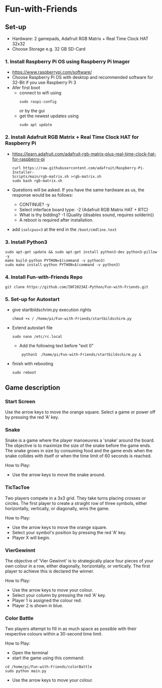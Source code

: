 # Fun-with-Friends

## Set-up
+ Hardware: 2 gamepads, Adafruit RGB Matrix + Real Time Clock HAT 32x32
+ Choose Storage e.g. 32 GB SD-Card
### 1. Install Raspberry Pi OS using Raspberry Pi Imager
  + https://www.raspberrypi.com/software/
  + Choose Raspberry Pi OS with desktop and recommended software for 32-Bit if you use Raspberry Pi 3
+ Afer first boot
  + connect to wifi using 
    ```
    sudo raspi-config
    ``` 
    or by the gui
  + get the newest updates using 
    ```
    sudo apt update
    ```
### 2. Install Adafruit RGB Matrix + Real Time Clock HAT for Raspberry Pi
  + https://learn.adafruit.com/adafruit-rgb-matrix-plus-real-time-clock-hat-for-raspberry-pi
    ```
    curl https://raw.githubusercontent.com/adafruit/Raspberry-Pi-Installer-
    Scripts/main/rgb-matrix.sh >rgb-matrix.sh
    sudo bash rgb-matrix.sh
    ```
  + Questions will be asked. If you have the same hardware as us, the response would be as follows:
    + CONTINUE? -y
    + Select interface board type: -2 (Adafruit RGB Matrix HAT + RTC)
    + What is thy bidding? -1 (Quality (disables sound, requires solderin))
    + A reboot is required after installation.

  + add `isolcpus=3` at the end in the `/boot/cmdline.text`

### 3. Install Python3
  ```
  sudo apt-get update && sudo apt-get install python3-dev python3-pillow -y
  make build-python PYTHON=$(command -v python3)
  sudo make install-python PYTHON=$(command -v python3)
  ```
### 4. Install Fun-with-Friends Repo
  ```
  git clone https://github.com/INF2023AI-Python/Fun-with-Friends.git
  ```
### 5. Set-up for Autostart
  + give startbildschrim.py execution rights
      ```
    chmod +x / /home/pi/Fun-with-Friends/startbildschirm.py
      ```
  + Extend autostart file
      ```
      sudo nano /etc/rc.local
      ```
    + Add the following text before "exit 0"
      ```
       python3  /home/pi/Fun-with-Friends/startbildschirm.py &
      ```
  + finish with rebooting
    ```
    sudo reboot
    ```

## Game description
### Start Screen
Use the arrow keys to move the orange square.
Select a game or power off by pressing the red 'A' key.

### Snake
Snake is a game where the player manoeuvres a 'snake' around the board. The objective is to maximize the size of the snake before the game ends.  The snake grows in size by consuming food and the game ends when the  snake collides with itself or when the time limit of 60 seconds is reached.  

How to Play:
+ Use the arrow keys to move the snake around.

### TicTacToe
Two players compete in a 3x3 grid. They take turns placing crosses or circles. The first player to create a straight row of three symbols, either horizontally, vertically, or diagonally, wins the game.

How to Play:
+ Use the arrow keys to move the orange square.
+ Select your symbol's position by pressing the red 'A' key.
+ Player X will begin.

### VierGewinnt
The objective of 'Vier Gewinnt' is to strategically place four pieces of your own colour in a row, either diagonally, horizontally, or vertically. The first player to achieve this is declared the winner.

How to Play:
+ Use the arrow keys to move your colour. 
+ Select your column by pressing the red 'A' key.
+ Player 1 is assigned the colour red.
+ Player 2 is shown in blue.

### Color Battle
Two players attempt to fill in as much space as possible with their respective colours within a 30-second time limit.

How to Play:
+ Open the terminal
+ start the game using this command:
```
cd /home/pi/Fun-with-Friends/colorBattle
sudo python main.py
```
+ Use the arrow keys to move your colour.